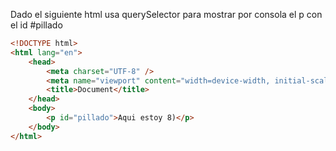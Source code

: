Dado el siguiente html usa querySelector para mostrar por consola el p con el id #pillado

```html
<!DOCTYPE html>
<html lang="en">
    <head>
        <meta charset="UTF-8" />
        <meta name="viewport" content="width=device-width, initial-scale=1.0" />
        <title>Document</title>
    </head>
    <body>
        <p id="pillado">Aqui estoy 8)</p>
    </body>
</html>
```

